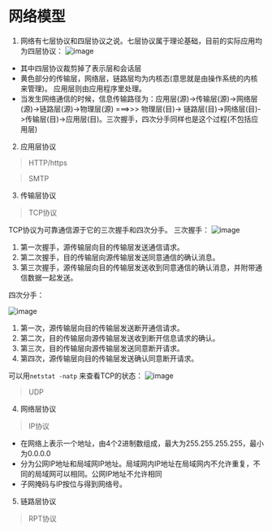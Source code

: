 # 网络模型

1. 网络有七层协议和四层协议之说。七层协议属于理论基础，目前的实际应用均为四层协议：
![image](https://user-images.githubusercontent.com/20439371/125456951-7357c55d-2dad-462d-8933-55f861d316f8.png)

- 其中四层协议裁剪掉了表示层和会话层
- 黄色部分的传输层，网络层，链路层均为内核态(意思就是由操作系统的内核来管理)。 应用层则由应用程序里处理。
- 当发生网络通信的时候，信息传输路径为：应用层(源)->传输层(源)->网络层(源)->链路层(源)->物理层(源)  ===>>> 物理层(目)-> 链路层(目)->网络层(目)->传输层(目)->应用层(目)。三次握手，四次分手同样也是这个过程(不包括应用层)

2. 应用层协议

> HTTP/https

> SMTP

3. 传输层协议

> TCP协议

TCP协议为可靠通信源于它的三次握手和四次分手。
三次握手：
![image](https://user-images.githubusercontent.com/20439371/125464923-2884ccb4-671c-4c01-a42b-f497fd4c8e5d.png)

  1. 第一次握手，源传输层向目的传输层发送通信请求。
  2. 第二次握手，目的传输层向源传输层发送同意通信的确认消息。
  3. 第三次握手，源传输层向目的传输层发送收到同意通信的确认消息，并附带通信数据一起发送。

四次分手：

![image](https://user-images.githubusercontent.com/20439371/125465020-9d649036-f81a-41ab-bef7-3a309e075f73.png)

  1. 第一次，源传输层向目的传输层发送断开通信请求。
  2. 第二次，目的传输层向源传输层发送收到断开信息请求的确认。
  3. 第三次，目的传输层向源传输层发送同意断开请求。
  4. 第四次，源传输层向目的传输层发送确认同意断开请求。

可以用`netstat -natp` 来查看TCP的状态：
![image](https://user-images.githubusercontent.com/20439371/125475780-d8299481-d822-4b56-a52e-6309cc22e9a7.png)


> UDP

4. 网络层协议

> IP协议

  * 在网络上表示一个地址，由4个2进制数组成，最大为255.255.255.255，最小为0.0.0.0
  * 分为公网IP地址和局域网IP地址。局域网内IP地址在局域网内不允许重复，不同的局域网可以相同。公网IP地址不允许相同
  * 子网掩码与IP按位与得到网络号。

5. 链路层协议

> RPT协议
